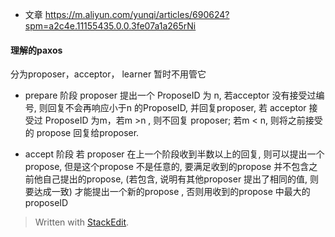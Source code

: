 * 文章
https://m.aliyun.com/yunqi/articles/690624?spm=a2c4e.11155435.0.0.3fe07a1a265rNi

#### 理解的paxos
分为proposer，acceptor， learner 暂时不用管它

* prepare 阶段
proposer 提出一个 ProposeID 为 n, 若acceptor 没有接受过编号, 则回复不会再响应小于n 的ProposeID, 并回复proposer, 若 acceptor 接受过 ProposeID 为m，若m >n , 则不回复 proposer; 若m < n, 则将之前接受的 propose 回复给proposer.

* accept 阶段
若 proposer 在上一个阶段收到半数以上的回复, 则可以提出一个propose, 但是这个propose 不是任意的, 要满足收到的propose 并不包含之前他自己提出的propose, (若包含, 说明有其他proposer 提出了相同的值, 则要达成一致) 才能提出一个新的propose , 否则用收到的propose 中最大的proposeID 

> Written with [StackEdit](https://stackedit.io/).
<!--stackedit_data:
eyJoaXN0b3J5IjpbMTUyNjM1OTYwNSwtNjcxNTI4NTEsMjYwOT
QxNzcsLTE4ODM1NzM1NTksLTIxMTYxMjE0MzcsLTc1ODc5NDc5
Nyw3MzA5OTgxMTZdfQ==
-->